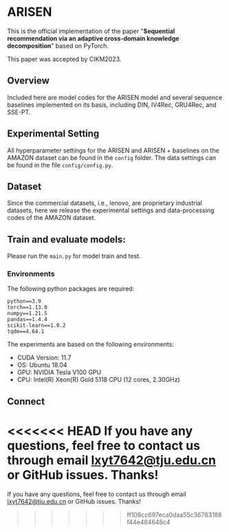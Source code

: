 # ARISEN

This is the official implementation of the paper "**Sequential recommendation via an adaptive cross-domain knowledge decomposition**" based on PyTorch.

This paper was accepted by CIKM2023.

## Overview

Included here are model codes for the ARISEN model and several sequence baselines implemented on its basis, including DIN, IV4Rec, GRU4Rec, and SSE-PT.

## Experimental Setting

All hyperparameter settings for the ARISEN and ARISEN + baselines on the AMAZON dataset can be found in the `config` folder. The data settings can be found in the file `config/config.py`.

## Dataset

Since the commercial datasets, i.e., lenovo, are proprietary industrial datasets, here we release the experimental settings and data-processing codes of the AMAZON dataset.

## Train and evaluate models:

Please run the `main.py` for model train and test.

### Environments

The following python packages are required:

```
python==3.9
torch==1.13.0
numpy==1.21.5
pandas==1.4.4
scikit-learn==1.0.2
tqdm==4.64.1
```



The experiments are based on the following environments:

- CUDA Version: 11.7
- OS: Ubuntu 18.04
- GPU: NVIDIA Tesla V100 GPU
- CPU: Intel(R) Xeon(R) Gold 5118 CPU (12 cores, 2.30GHz)

## Connect

<<<<<<< HEAD
If you have any questions, feel free to contact us through email lxyt7642@tju.edu.cn or GitHub issues. Thanks!
=======
If you have any questions, feel free to contact us through email lxyt7642@tju.edu.cn or GitHub issues. Thanks!
>>>>>>> ff108cc697eca0daa55c36783188f44e484648c4

